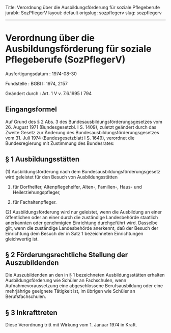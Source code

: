 Title: Verordnung über die Ausbildungsförderung für soziale Pflegeberufe
jurabk: SozPflegerV
layout: default
origslug: sozpflegerv
slug: sozpflegerv

---

# Verordnung über die Ausbildungsförderung für soziale Pflegeberufe (SozPflegerV)

Ausfertigungsdatum
:   1974-08-30

Fundstelle
:   BGBl I: 1974, 2157

Geändert durch
:   Art. 1 V v. 7.6.1995 I 794


## Eingangsformel

Auf Grund des § 2 Abs. 3 des Bundesausbildungsförderungsgesetzes vom
26\. August 1971 (Bundesgesetzbl. I S. 1409), zuletzt geändert durch
das Zweite Gesetz zur Änderung des Bundesausbildungsförderungsgesetzes
vom 31. Juli 1974 (Bundesgesetzblatt I S. 1649), verordnet die
Bundesregierung mit Zustimmung des Bundesrates:


## § 1 Ausbildungsstätten

(1) Ausbildungsförderung nach dem Bundesausbildungsförderungsgesetz
wird geleistet für den Besuch von Ausbildungsstätten

1.  für Dorfhelfer, Altenpflegehelfer, Alten-, Familien-, Haus- und
    Heilerziehungspfleger,


2.  für Fachaltenpfleger.




(2) Ausbildungsförderung wird nur geleistet, wenn die Ausbildung an
einer öffentlichen oder an einer durch die zuständige Landesbehörde
staatlich anerkannten oder genehmigten Einrichtung durchgeführt wird.
Dasselbe gilt, wenn die zuständige Landesbehörde anerkennt, daß der
Besuch der Einrichtung dem Besuch der in Satz 1 bezeichneten
Einrichtungen gleichwertig ist.


## § 2 Förderungsrechtliche Stellung der Auszubildenden

Die Auszubildenden an den in § 1 bezeichneten Ausbildungsstätten
erhalten Ausbildungsförderung wie Schüler an Fachschulen, wenn
Aufnahmevoraussetzung eine abgeschlossene Berufsausbildung oder eine
mehrjährige geeignete Tätigkeit ist, im übrigen wie Schüler an
Berufsfachschulen.


## § 3 Inkrafttreten

Diese Verordnung tritt mit Wirkung vom 1. Januar 1974 in Kraft.

